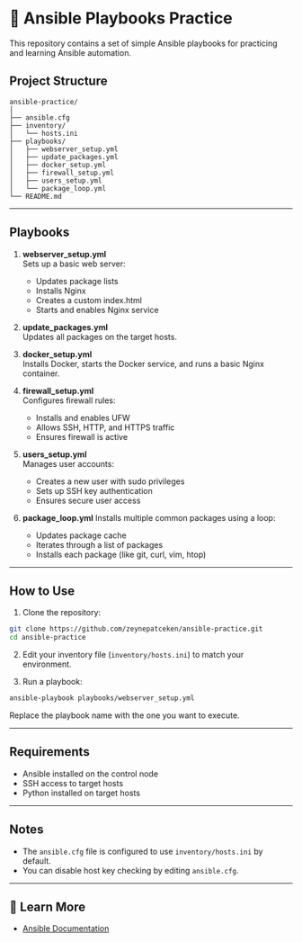 # 📜 Ansible Playbooks Practice

This repository contains a set of simple Ansible playbooks for practicing and learning Ansible automation.

## Project Structure

```
ansible-practice/
│
├── ansible.cfg
├── inventory/
│   └── hosts.ini
├── playbooks/
│   ├── webserver_setup.yml
│   ├── update_packages.yml 
│   ├── docker_setup.yml 
│   ├── firewall_setup.yml
│   ├── users_setup.yml
│   └── package_loop.yml
└── README.md
```

---

## Playbooks

1. **webserver_setup.yml**  
   Sets up a basic web server:  
   - Updates package lists  
   - Installs Nginx  
   - Creates a custom index.html  
   - Starts and enables Nginx service  

2. **update_packages.yml**  
   Updates all packages on the target hosts.  

3. **docker_setup.yml**  
   Installs Docker, starts the Docker service, and runs a basic Nginx container.  

4. **firewall_setup.yml**  
   Configures firewall rules:  
   - Installs and enables UFW  
   - Allows SSH, HTTP, and HTTPS traffic  
   - Ensures firewall is active  

5. **users_setup.yml**  
   Manages user accounts:  
   - Creates a new user with sudo privileges  
   - Sets up SSH key authentication  
   - Ensures secure user access  

6. **package_loop.yml** 
   Installs multiple common packages using a loop:
   - Updates package cache
   - Iterates through a list of packages
   - Installs each package (like git, curl, vim, htop)


---

## How to Use

1. Clone the repository:
```bash
git clone https://github.com/zeynepatceken/ansible-practice.git
cd ansible-practice
```

2. Edit your inventory file (`inventory/hosts.ini`) to match your environment.

3. Run a playbook:
```bash
ansible-playbook playbooks/webserver_setup.yml
```

Replace the playbook name with the one you want to execute.

---

## Requirements

- Ansible installed on the control node
- SSH access to target hosts
- Python installed on target hosts

---

## Notes
- The `ansible.cfg` file is configured to use `inventory/hosts.ini` by default.
- You can disable host key checking by editing `ansible.cfg`.

---

## 📖 Learn More
- [Ansible Documentation](https://docs.ansible.com/)
